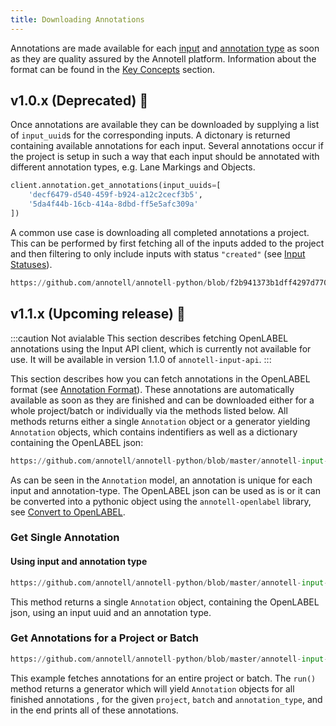 ```yaml
---
title: Downloading Annotations
---
```


Annotations are made available for each [input](overview) and [annotation type](annotation_types) as soon as they are quality assured by the Annotell platform. Information about the format can be found in the [Key Concepts](../key_concepts.md#annotation) section.


## v1.0.x (Deprecated) 🚨

Once annotations are available they can be downloaded by supplying a list of `input_uuid`s for the corresponding inputs. A dictonary is returned containing available annotations for each input. Several annotations occur if the project is setup in such a way that each input should be annotated with different annotation types, e.g. Lane Markings and Objects.

```python
client.annotation.get_annotations(input_uuids=[
    'decf6479-d540-459f-b924-a12c2cecf3b5',
    '5da4f44b-16cb-414a-8dbd-ff5e5afc309a'
])
```

A common use case is downloading all completed annotations a project. This can be performed by first fetching all of the inputs added to the project and then filtering to only include inputs with status `"created"` (see [Input Statuses](working_with_inputs#input-status)).

```python reference
https://github.com/annotell/annotell-python/blob/f2b941373b1dff4297d7705ef0f2587eadbca7b3/annotell-input-api/examples/download_annotations.py#L10-L12
```

## v1.1.x (Upcoming release) 🚧
:::caution Not avialable
This section describes fetching OpenLABEL annotations using the Input API client, which is currently not available for use. It will be available in version 1.1.0 of `annotell-input-api`.
:::

<!--- Add this when we release v1.1.x
:::info Contact Annotell before use
This feature is currently only available for selected projects. If you would like this to be activated for one of your projects please contact Annotell.
:::-->
This section describes how you can fetch annotations in the OpenLABEL format (see [Annotation Format](../key_concepts.md#annotation)). These annotations are
automatically available as soon as they are finished and can be downloaded either for a whole project/batch or individually via the methods listed below.
All methods returns either a single `Annotation` object or a generator yielding `Annotation` objects, which contains indentifiers as well
as a dictionary containing the OpenLABEL json:

```python reference
https://github.com/annotell/annotell-python/blob/master/annotell-input-api/annotell/input_api/model/annotation/client_annotation.py#L7-L13
```
As can be seen in the `Annotation` model, an annotation is unique for each input and annotation-type.
The OpenLABEL json can be used as is or it can be converted into a pythonic object using the `annotell-openlabel` library, see
[Convert to OpenLABEL](../key_concepts.md#annotation).

### Get Single Annotation

#### Using input and annotation type
```python reference
https://github.com/annotell/annotell-python/blob/master/annotell-input-api/examples/get_annotation.py#L7-L10
```

This method returns a single `Annotation` object, containing the OpenLABEL json, using an input uuid and an annotation type.
### Get Annotations for a Project or Batch
```python reference
https://github.com/annotell/annotell-python/blob/master/annotell-input-api/examples/get_project_annotations.py#L8-L23
```
This example fetches annotations for an entire project or batch. The `run()` method returns a generator which will yield `Annotation` objects for all finished annotations
, for the given `project`, `batch` and `annotation_type`, and in the end prints all of these annotations.